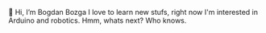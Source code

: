 👋 Hi, I’m Bogdan Bozga
I love to learn new stufs, right now I'm interested in Arduino and robotics. 
Hmm, whats next? Who knows.

<!---
BogdanBozga/BogdanBozga is a ✨ special ✨ repository because its `README.md` (this file) appears on your GitHub profile.
You can click the Preview link to take a look at your changes.
--->
